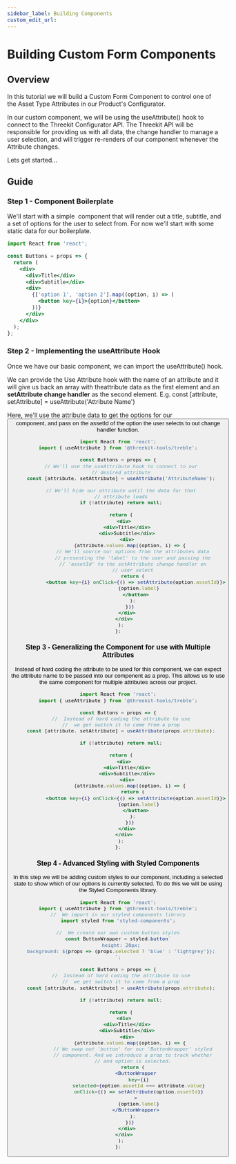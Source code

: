 ```yaml
---
sidebar_label: Building Components
custom_edit_url:
---
```


# Building Custom Form Components

## Overview

In this tutorial we will build a Custom Form Component to control one of the Asset Type Attributes in our Product's Configurator.

In our custom component, we will be using the useAttribute() hook to connect to the Threekit Configurator API. The Threekit API will be responsible for providing us with all data, the change handler to manage a user selection, and will trigger re-renders of our component whenever the Attribute changes.

Lets get started...

## Guide

### Step 1 - Component Boilerplate

We'll start with a simple <Buttons /> component that will render out a title, subtitle, and a set of options for the user to select from. For now we'll start with some static data for our boilerplate.

```jsx
import React from 'react';

const Buttons = props => {
  return (
    <div>
      <div>Title</div>
      <div>Subtitle</div>
      <div>
        {['option 1', 'option 2'].map((option, i) => (
          <button key={i}>{option}</button>
        ))}
      </div>
    </div>
  );
};
```

### Step 2 - Implementing the useAttribute Hook

Once we have our basic component, we can import the useAttribute() hook.

We can provide the Use Attribute hook with the name of an attribute and it will give us back an array with theattribute data as the first element and an **setAttribute change handler** as the second element. E.g.
const [attribute, setAttribute] = useAttribute('Attribute Name')

Here, we'll use the attribute data to get the options for our <Button /> component, and pass on the assetId of the option the user selects to out change handler function.

```jsx
import React from 'react';
import { useAttribute } from '@threekit-tools/treble';

const Buttons = props => {
  // We'll use the useAttribute hook to connect to our
  // desired attribute
  const [attribute, setAttribute] = useAttribute('AttributeName');

  // We'll hide our attribute until the data for that
  // attribute loads
  if (!attribute) return null;

  return (
    <div>
      <div>Title</div>
      <div>Subtitle</div>
      <div>
        {attribute.values.map((option, i) => {
          // We'll source our options from the attributes data
          // presenting the 'label' to the user and passing the
          // 'assetId' to the setAttribute change handler on
          // user select
          return (
            <button key={i} onClick={() => setAttribute(option.assetId)}>
              {option.label}
            </button>
          );
        })}
      </div>
    </div>
  );
};
```

### Step 3 - Generalizing the Component for use with Multiple Attributes

Instead of hard coding the attribute to be used for this component, we can expect
the attribute name to be passed into our <Buttons /> component as a prop. This
allows us to use the same component for multiple attributes across our project.

```jsx
import React from 'react';
import { useAttribute } from '@threekit-tools/treble';

const Buttons = props => {
  //  Instead of hard coding the attribute to use
  //  we get switch it to come from a prop
  const [attribute, setAttribute] = useAttribute(props.attribute);

  if (!attribute) return null;

  return (
    <div>
      <div>Title</div>
      <div>Subtitle</div>
      <div>
        {attribute.values.map((option, i) => {
          return (
            <button key={i} onClick={() => setAttribute(option.assetId)}>
              {option.label}
            </button>
          );
        })}
      </div>
    </div>
  );
};
```

### Step 4 - Advanced Styling with Styled Components

In this step we will be adding custom styles to our component, including a selected state to show which of our options is currently selected. To do this we will be using the Styled Components library.

```jsx
import React from 'react';
import { useAttribute } from '@threekit-tools/treble';
//  We import in our styled components library
import styled from 'styled-components';

//  We create our own custom button styles
const ButtonWrapper = styled.button`
  height: 20px;
  background: ${props => (props.selected ? 'blue' : 'lightgrey')};
`;

const Buttons = props => {
  //  Instead of hard coding the attribute to use
  //  we get switch it to come from a prop
  const [attribute, setAttribute] = useAttribute(props.attribute);

  if (!attribute) return null;

  return (
    <div>
      <div>Title</div>
      <div>Subtitle</div>
      <div>
        {attribute.values.map((option, i) => {
          // We swap out 'button' for our 'ButtonWrapper' styled
          // component. And we introduce a prop to track whether
          // and option is selected.
          return (
            <ButtonWrapper
              key={i}
              selected={option.assetId === attribute.value}
              onClick={() => setAttribute(option.assetId)}
            >
              {option.label}
            </ButtonWrapper>
          );
        })}
      </div>
    </div>
  );
};
```
